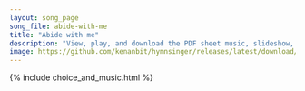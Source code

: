 ```yaml
---
layout: song_page
song_file: abide-with-me
title: "Abide with me"
description: "View, play, and download the PDF sheet music, slideshow, and audio. Lyrics: Abide with me; Fast falls the eventide, The darkness deepens; Lord, with me abide! When other helpers fail, and comforts flee, Help of the helpless, o... english theist 4part evening death"
image: https://github.com/kenanbit/hymnsinger/releases/latest/download/abide-with-me-trad.png
---
```


{% include choice_and_music.html %}